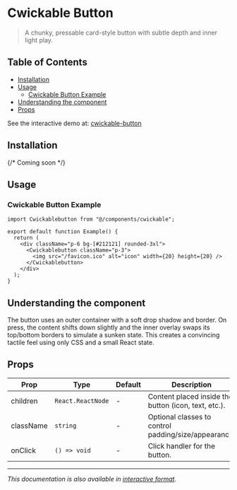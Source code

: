 # Cwickable Button

> A chunky, pressable card-style button with subtle depth and inner light play.

## Table of Contents

- [Installation](#installation)
- [Usage](#usage)
  - [Cwickable Button Example](#cwickable-button-example)
- [Understanding the component](#understanding-the-component)
- [Props](#props)

See the interactive demo at: [cwickable-button](https://uwuui.com/docs/components/components/button/cwickable-button)

## Installation

{/* Coming soon */}

## Usage

### Cwickable Button Example

```tsx
import Cwickablebutton from "@/components/cwickable";

export default function Example() {
  return (
    <div className="p-6 bg-[#212121] rounded-3xl">
      <Cwickablebutton className="p-3">
        <img src="/favicon.ico" alt="icon" width={20} height={20} />
      </Cwickablebutton>
    </div>
  );
}
```

## Understanding the component

The button uses an outer container with a soft drop shadow and border. On press, the content shifts down slightly and the inner overlay swaps its top/bottom borders to simulate a sunken state. This creates a convincing tactile feel using only CSS and a small React state.

## Props

| Prop | Type | Default | Description |
|----------|----------|----------|----------|
| children | `React.ReactNode` | - | Content placed inside the button (icon, text, etc.). |
| className | `string` | - | Optional classes to control padding/size/appearance. |
| onClick | `() => void` | - | Click handler for the button. |

---

*This documentation is also available in [interactive format](https://uwuui.com/docs/components/components/button/cwickable-button).*